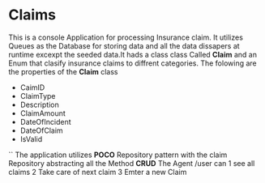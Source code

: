 # Claims

This is a console Application for processing  Insurance claim. It utilizes Queues as the Database for storing data
and all the data dissapers at runtime excexpt the seeded data.It hads a class class Called **Claim** and an Enum that 
clasify insurance claims to diffrent categories.
The folowing are the properties of the **Claim** class


- CaimID
-  ClaimType
-  Description
- ClaimAmount
- DateOfIncident
- DateOfClaim
- IsValid

``
The application utilizes **POCO** Repository pattern with the claim Repository abstracting all the Method **CRUD**
The Agent /user can 
    1 see all claims
    2 Take care of next claim 
    3 Emter a new Claim
```
